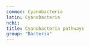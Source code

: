 ```yaml
---
common: Cyanobacteria
latin: Cyanobacteria
ncbi: 
title: Cyanobacteria pathways
group: "Bacteria"
---
```

